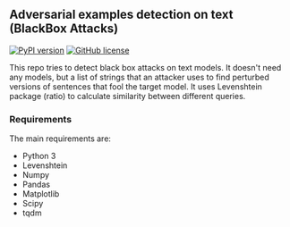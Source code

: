 ## Adversarial examples detection on text (BlackBox Attacks)

[![PyPI version](https://badge.fury.io/py/textdetection.svg)](https://badge.fury.io/py/textdetection)
[![GitHub license](https://img.shields.io/github/license/threemmm/text-blackbox-detection)](https://github.com/threemmm/text-blackbox-detection/blob/master/LICENSE)

This repo tries to detect black box attacks on text models.
 It doesn't need any models, but a list of strings that 
 an attacker uses to find perturbed versions 
 of sentences that fool the target model. It uses Levenshtein package (ratio) to 
 calculate similarity between different queries.
 

### Requirements
The main requirements are:
- Python 3
- Levenshtein
- Numpy
- Pandas
- Matplotlib
- Scipy
- tqdm